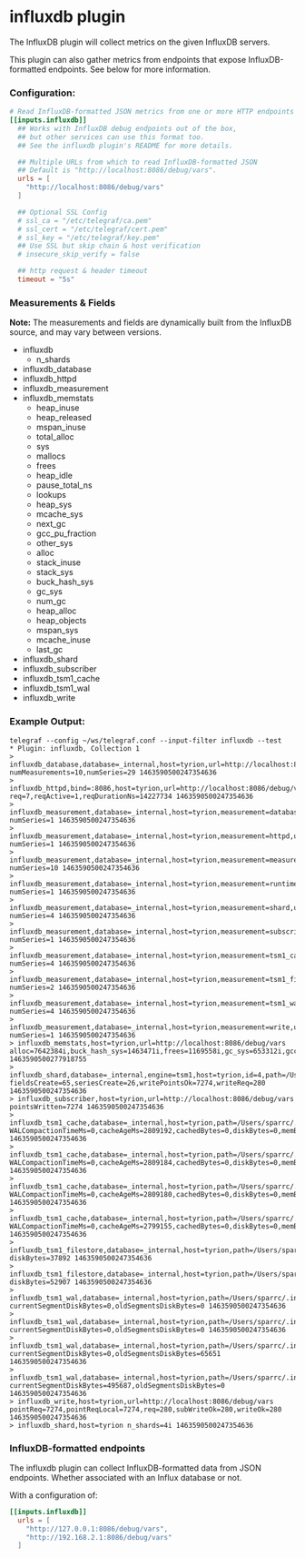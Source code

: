 # influxdb plugin

The InfluxDB plugin will collect metrics on the given InfluxDB servers.

This plugin can also gather metrics from endpoints that expose
InfluxDB-formatted endpoints. See below for more information.

### Configuration:

```toml
# Read InfluxDB-formatted JSON metrics from one or more HTTP endpoints
[[inputs.influxdb]]
  ## Works with InfluxDB debug endpoints out of the box,
  ## but other services can use this format too.
  ## See the influxdb plugin's README for more details.

  ## Multiple URLs from which to read InfluxDB-formatted JSON
  ## Default is "http://localhost:8086/debug/vars".
  urls = [
    "http://localhost:8086/debug/vars"
  ]

  ## Optional SSL Config
  # ssl_ca = "/etc/telegraf/ca.pem"
  # ssl_cert = "/etc/telegraf/cert.pem"
  # ssl_key = "/etc/telegraf/key.pem"
  ## Use SSL but skip chain & host verification
  # insecure_skip_verify = false

  ## http request & header timeout
  timeout = "5s"
```

### Measurements & Fields

**Note:** The measurements and fields are dynamically built from the InfluxDB source,
and may vary between versions.

- influxdb
  - n_shards
- influxdb_database
- influxdb_httpd
- influxdb_measurement
- influxdb_memstats
  - heap_inuse
  - heap_released
  - mspan_inuse
  - total_alloc
  - sys
  - mallocs
  - frees
  - heap_idle
  - pause_total_ns
  - lookups
  - heap_sys
  - mcache_sys
  - next_gc
  - gcc_pu_fraction
  - other_sys
  - alloc
  - stack_inuse
  - stack_sys
  - buck_hash_sys
  - gc_sys
  - num_gc
  - heap_alloc
  - heap_objects
  - mspan_sys
  - mcache_inuse
  - last_gc
- influxdb_shard
- influxdb_subscriber
- influxdb_tsm1_cache
- influxdb_tsm1_wal
- influxdb_write

### Example Output:

```
telegraf --config ~/ws/telegraf.conf --input-filter influxdb --test
* Plugin: influxdb, Collection 1
> influxdb_database,database=_internal,host=tyrion,url=http://localhost:8086/debug/vars numMeasurements=10,numSeries=29 1463590500247354636
> influxdb_httpd,bind=:8086,host=tyrion,url=http://localhost:8086/debug/vars req=7,reqActive=1,reqDurationNs=14227734 1463590500247354636
> influxdb_measurement,database=_internal,host=tyrion,measurement=database,url=http://localhost:8086/debug/vars numSeries=1 1463590500247354636
> influxdb_measurement,database=_internal,host=tyrion,measurement=httpd,url=http://localhost:8086/debug/vars numSeries=1 1463590500247354636
> influxdb_measurement,database=_internal,host=tyrion,measurement=measurement,url=http://localhost:8086/debug/vars numSeries=10 1463590500247354636
> influxdb_measurement,database=_internal,host=tyrion,measurement=runtime,url=http://localhost:8086/debug/vars numSeries=1 1463590500247354636
> influxdb_measurement,database=_internal,host=tyrion,measurement=shard,url=http://localhost:8086/debug/vars numSeries=4 1463590500247354636
> influxdb_measurement,database=_internal,host=tyrion,measurement=subscriber,url=http://localhost:8086/debug/vars numSeries=1 1463590500247354636
> influxdb_measurement,database=_internal,host=tyrion,measurement=tsm1_cache,url=http://localhost:8086/debug/vars numSeries=4 1463590500247354636
> influxdb_measurement,database=_internal,host=tyrion,measurement=tsm1_filestore,url=http://localhost:8086/debug/vars numSeries=2 1463590500247354636
> influxdb_measurement,database=_internal,host=tyrion,measurement=tsm1_wal,url=http://localhost:8086/debug/vars numSeries=4 1463590500247354636
> influxdb_measurement,database=_internal,host=tyrion,measurement=write,url=http://localhost:8086/debug/vars numSeries=1 1463590500247354636
> influxdb_memstats,host=tyrion,url=http://localhost:8086/debug/vars alloc=7642384i,buck_hash_sys=1463471i,frees=1169558i,gc_sys=653312i,gcc_pu_fraction=0.00003825652361068311,heap_alloc=7642384i,heap_idle=9912320i,heap_inuse=9125888i,heap_objects=48276i,heap_released=0i,heap_sys=19038208i,last_gc=1463590480877651621i,lookups=90i,mallocs=1217834i,mcache_inuse=4800i,mcache_sys=16384i,mspan_inuse=70920i,mspan_sys=81920i,next_gc=11679787i,num_gc=141i,other_sys=1244233i,pause_total_ns=24034027i,stack_inuse=884736i,stack_sys=884736i,sys=23382264i,total_alloc=679012200i 1463590500277918755
> influxdb_shard,database=_internal,engine=tsm1,host=tyrion,id=4,path=/Users/sparrc/.influxdb/data/_internal/monitor/4,retentionPolicy=monitor,url=http://localhost:8086/debug/vars fieldsCreate=65,seriesCreate=26,writePointsOk=7274,writeReq=280 1463590500247354636
> influxdb_subscriber,host=tyrion,url=http://localhost:8086/debug/vars pointsWritten=7274 1463590500247354636
> influxdb_tsm1_cache,database=_internal,host=tyrion,path=/Users/sparrc/.influxdb/data/_internal/monitor/1,retentionPolicy=monitor,url=http://localhost:8086/debug/vars WALCompactionTimeMs=0,cacheAgeMs=2809192,cachedBytes=0,diskBytes=0,memBytes=0,snapshotCount=0 1463590500247354636
> influxdb_tsm1_cache,database=_internal,host=tyrion,path=/Users/sparrc/.influxdb/data/_internal/monitor/2,retentionPolicy=monitor,url=http://localhost:8086/debug/vars WALCompactionTimeMs=0,cacheAgeMs=2809184,cachedBytes=0,diskBytes=0,memBytes=0,snapshotCount=0 1463590500247354636
> influxdb_tsm1_cache,database=_internal,host=tyrion,path=/Users/sparrc/.influxdb/data/_internal/monitor/3,retentionPolicy=monitor,url=http://localhost:8086/debug/vars WALCompactionTimeMs=0,cacheAgeMs=2809180,cachedBytes=0,diskBytes=0,memBytes=42368,snapshotCount=0 1463590500247354636
> influxdb_tsm1_cache,database=_internal,host=tyrion,path=/Users/sparrc/.influxdb/data/_internal/monitor/4,retentionPolicy=monitor,url=http://localhost:8086/debug/vars WALCompactionTimeMs=0,cacheAgeMs=2799155,cachedBytes=0,diskBytes=0,memBytes=331216,snapshotCount=0 1463590500247354636
> influxdb_tsm1_filestore,database=_internal,host=tyrion,path=/Users/sparrc/.influxdb/data/_internal/monitor/1,retentionPolicy=monitor,url=http://localhost:8086/debug/vars diskBytes=37892 1463590500247354636
> influxdb_tsm1_filestore,database=_internal,host=tyrion,path=/Users/sparrc/.influxdb/data/_internal/monitor/2,retentionPolicy=monitor,url=http://localhost:8086/debug/vars diskBytes=52907 1463590500247354636
> influxdb_tsm1_wal,database=_internal,host=tyrion,path=/Users/sparrc/.influxdb/wal/_internal/monitor/1,retentionPolicy=monitor,url=http://localhost:8086/debug/vars currentSegmentDiskBytes=0,oldSegmentsDiskBytes=0 1463590500247354636
> influxdb_tsm1_wal,database=_internal,host=tyrion,path=/Users/sparrc/.influxdb/wal/_internal/monitor/2,retentionPolicy=monitor,url=http://localhost:8086/debug/vars currentSegmentDiskBytes=0,oldSegmentsDiskBytes=0 1463590500247354636
> influxdb_tsm1_wal,database=_internal,host=tyrion,path=/Users/sparrc/.influxdb/wal/_internal/monitor/3,retentionPolicy=monitor,url=http://localhost:8086/debug/vars currentSegmentDiskBytes=0,oldSegmentsDiskBytes=65651 1463590500247354636
> influxdb_tsm1_wal,database=_internal,host=tyrion,path=/Users/sparrc/.influxdb/wal/_internal/monitor/4,retentionPolicy=monitor,url=http://localhost:8086/debug/vars currentSegmentDiskBytes=495687,oldSegmentsDiskBytes=0 1463590500247354636
> influxdb_write,host=tyrion,url=http://localhost:8086/debug/vars pointReq=7274,pointReqLocal=7274,req=280,subWriteOk=280,writeOk=280 1463590500247354636
> influxdb_shard,host=tyrion n_shards=4i 1463590500247354636
```

### InfluxDB-formatted endpoints

The influxdb plugin can collect InfluxDB-formatted data from JSON endpoints.
Whether associated with an Influx database or not.

With a configuration of:

```toml
[[inputs.influxdb]]
  urls = [
    "http://127.0.0.1:8086/debug/vars",
    "http://192.168.2.1:8086/debug/vars"
  ]
```
